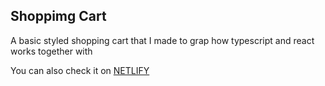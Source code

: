 ## Shoppimg Cart
A basic styled shopping cart that I made to grap how typescript and react works together with

You can also check it on [NETLIFY](https://elaborate-pudding-a52ed4.netlify.app/)
